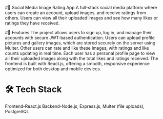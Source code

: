 #📸 Social Media Image Rating App
A full-stack social media platform where users can create an account, upload images, and receive ratings from others. Users can view all their uploaded images and see how many likes or ratings they have received.

#🚀 Features
The project allows users to sign up, log in, and manage their accounts with secure JWT-based authentication. Users can upload profile pictures and gallery images, which are stored securely on the server using Multer. Other users can rate and like these images, with ratings and like counts updating in real time. Each user has a personal profile page to view all their uploaded images along with the total likes and ratings received. The frontend is built with React.js, offering a smooth, responsive experience optimized for both desktop and mobile devices.

# 🛠 Tech Stack
Frontend-React.js
Backend-Node.js, Express.js, Multer (file uploads), PostgreSQL

